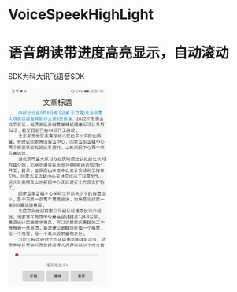 # VoiceSpeekHighLight

# 语音朗读带进度高亮显示，自动滚动

SDK为科大讯飞语音SDK

![image](https://github.com/baiyuliang/VoiceSpeekHighLight/blob/master/img.gif)
